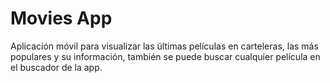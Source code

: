 # Movies App

<p>Aplicación móvil para visualizar las últimas películas en carteleras, las más populares y su información, también se puede buscar cualquier película en el buscador de la app.</p>

